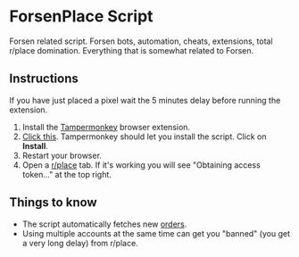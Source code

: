 # ForsenPlace Script

Forsen related script. Forsen bots, automation, cheats, extensions, total r/place domination. Everything that is somewhat related to Forsen. 

## Instructions

If you have just placed a pixel wait the 5 minutes delay before running the extension.

1. Install the [Tampermonkey](https://www.tampermonkey.net) browser extension.
2. [Click this](https://github.com/ForsenPlace/Script/raw/main/script.user.js). Tampermonkey should let you install the script. Click on **Install**.
3. Restart your browser.
4. Open a [r/place](https://www.reddit.com/r/place) tab. If it's working you will see "Obtaining access token..." at the top right.

## Things to know

- The script automatically fetches new [orders](https://github.com/ForsenPlace/Orders).
- Using multiple accounts at the same time can get you "banned" (you get a very long delay) from r/place.
